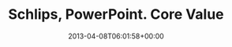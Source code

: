 ---
retweeted: false
source: <a href="http://erased4113706.com" rel="nofollow">erased4113706</a>
entities:
  hashtags: []
  symbols: []
  user_mentions: []
  urls: []
display_text_range:
- '0'
- '135'
favorite_count: '4'
id_str: '321140842800754689'
truncated: false
retweet_count: '0'
id: '321140842800754689'
created_at: Mon Apr 08 06:01:58 +0000 2013
favorited: false
full_text: |-
  Schlips, PowerPoint.
  Core Values.
  Living the future.
  Meaning of Team.

  Lange halte ich diese Zugverbindung via Hannover nicht mehr aus…
lang: de
tags:
- pesos:twitter
date: '2013-04-08T06:01:58+00:00'
src: https://twitter.com/bascht/status/321140842800754689
original_url: https://twitter.com/bascht/status/321140842800754689
type: twitter_tweet
text: |-
  Schlips, PowerPoint.
  Core Values.
  Living the future.
  Meaning of Team.

  Lange halte ich diese Zugverbindung via Hannover nicht mehr aus…
title: |-
  Schlips, PowerPoint.
  Core Value

---